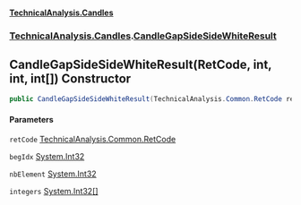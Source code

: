 #### [TechnicalAnalysis.Candles](TechnicalAnalysis.Candles.md 'TechnicalAnalysis.Candles')
### [TechnicalAnalysis.Candles](TechnicalAnalysis.Candles.md#TechnicalAnalysis.Candles 'TechnicalAnalysis.Candles').[CandleGapSideSideWhiteResult](CandleGapSideSideWhiteResult.md 'TechnicalAnalysis.Candles.CandleGapSideSideWhiteResult')

## CandleGapSideSideWhiteResult(RetCode, int, int, int[]) Constructor

```csharp
public CandleGapSideSideWhiteResult(TechnicalAnalysis.Common.RetCode retCode, int begIdx, int nbElement, int[] integers);
```
#### Parameters

<a name='TechnicalAnalysis.Candles.CandleGapSideSideWhiteResult.CandleGapSideSideWhiteResult(TechnicalAnalysis.Common.RetCode,int,int,int[]).retCode'></a>

`retCode` [TechnicalAnalysis.Common.RetCode](https://docs.microsoft.com/en-us/dotnet/api/TechnicalAnalysis.Common.RetCode 'TechnicalAnalysis.Common.RetCode')

<a name='TechnicalAnalysis.Candles.CandleGapSideSideWhiteResult.CandleGapSideSideWhiteResult(TechnicalAnalysis.Common.RetCode,int,int,int[]).begIdx'></a>

`begIdx` [System.Int32](https://docs.microsoft.com/en-us/dotnet/api/System.Int32 'System.Int32')

<a name='TechnicalAnalysis.Candles.CandleGapSideSideWhiteResult.CandleGapSideSideWhiteResult(TechnicalAnalysis.Common.RetCode,int,int,int[]).nbElement'></a>

`nbElement` [System.Int32](https://docs.microsoft.com/en-us/dotnet/api/System.Int32 'System.Int32')

<a name='TechnicalAnalysis.Candles.CandleGapSideSideWhiteResult.CandleGapSideSideWhiteResult(TechnicalAnalysis.Common.RetCode,int,int,int[]).integers'></a>

`integers` [System.Int32](https://docs.microsoft.com/en-us/dotnet/api/System.Int32 'System.Int32')[[]](https://docs.microsoft.com/en-us/dotnet/api/System.Array 'System.Array')